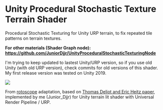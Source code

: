 # Unity Procedural Stochastic Texture Terrain Shader
Procedural Stochastic Texturing for Unity URP terrain, to fix repeated tile patterns on terrain textures.  

**For other materials (Shader Graph node): https://github.com/JuniorDjjr/UnityProceduralStochasticTexturingNode**  

I'm trying to keep updated to lastest Unity/URP version, so if you use old Unity (with old URP version), check commits for old versions of this shader. My first release version was tested on Unity 2019.  

![](https://1.bp.blogspot.com/-nQy-BVqnTPM/XrnbfO7LctI/AAAAAAAAYOY/mAjoKityEYIA3fKWPGhHQ7LCDaPhVAniACK4BGAsYHg/w1175-h1170/warpunk-game-procedural-stochastic-terrain-shader-texturing-unity-urp.jpg)

From [rotoscope](https://www.reddit.com/user/rotoscope-/) adaptation, based on [Thomas Deliot and Eric Heitz paper](https://drive.google.com/file/d/1QecekuuyWgw68HU9tg6ENfrCTCVIjm6l/view), implemented by me (Junior_Djjr) for Unity terrain lit shader with Universal Render Pipeline / URP.  
